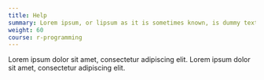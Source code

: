 ```yaml
---
title: Help
summary: Lorem ipsum, or lipsum as it is sometimes known, is dummy text used in laying out print, graphic or web designs.
weight: 60
course: r-programming
---
```


Lorem ipsum dolor sit amet, consectetur adipiscing elit. Lorem ipsum dolor sit amet, consectetur adipiscing elit.